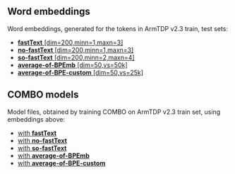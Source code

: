 ## Word embeddings

Word embeddings, generated for the tokens in ArmTDP v2.3 train, test sets:

- [**fastText** [dim=200,minn=1,maxn=3] ](https://bit.ly/30SrQ5Y) 
- [**no-fastText** [dim=200,minn=1,maxn=3] ](https://bit.ly/2K8FThU) 
- [**so-fastText** [dim=200,minn=2,maxn=4] ](https://bit.ly/30WORVi)
- [**average-of-BPEmb** [dim=50,vs=50k] ](https://bit.ly/2HMfVz5)
- [**average-of-BPE-custom** [dim=50,vs=25k] ](https://bit.ly/2wrFAXd) 

## COMBO models

Model files, obtained by training COMBO on ArmTDP v2.3 train set, using embeddings above:

- [with **fastText**](https://at.ispras.ru/owncloud/index.php/s/OoKZViY7E5az1ep)
- [with **no-fastText**](https://at.ispras.ru/owncloud/index.php/s/mEh0NJ43yCxgstM)
- [with **so-fastText**](https://at.ispras.ru/owncloud/index.php/s/H7TkKsf0vChPYWx)
- [with **average-of-BPEmb**](https://at.ispras.ru/owncloud/index.php/s/bnd0s4A2RykWLNH)
- [with **average-of-BPE-custom**](https://at.ispras.ru/owncloud/index.php/s/K3YzgJSxaXTiLM2)

